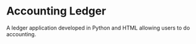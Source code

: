 # Accounting Ledger
 
A ledger application developed in Python and HTML allowing users to do accounting.
